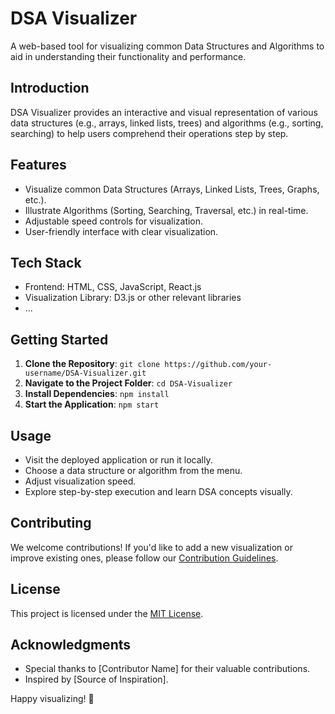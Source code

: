 # DSA Visualizer

A web-based tool for visualizing common Data Structures and Algorithms to aid in understanding their functionality and performance.

## Introduction

DSA Visualizer provides an interactive and visual representation of various data structures (e.g., arrays, linked lists, trees) and algorithms (e.g., sorting, searching) to help users comprehend their operations step by step.

## Features

- Visualize common Data Structures (Arrays, Linked Lists, Trees, Graphs, etc.).
- Illustrate Algorithms (Sorting, Searching, Traversal, etc.) in real-time.
- Adjustable speed controls for visualization.
- User-friendly interface with clear visualization.

## Tech Stack

- Frontend: HTML, CSS, JavaScript, React.js
- Visualization Library: D3.js or other relevant libraries
- ...

## Getting Started

1. **Clone the Repository**: `git clone https://github.com/your-username/DSA-Visualizer.git`
2. **Navigate to the Project Folder**: `cd DSA-Visualizer`
3. **Install Dependencies**: `npm install`
4. **Start the Application**: `npm start`

## Usage

- Visit the deployed application or run it locally.
- Choose a data structure or algorithm from the menu.
- Adjust visualization speed.
- Explore step-by-step execution and learn DSA concepts visually.

## Contributing

We welcome contributions! If you'd like to add a new visualization or improve existing ones, please follow our [Contribution Guidelines](CONTRIBUTING.md).

## License

This project is licensed under the [MIT License](LICENSE).

## Acknowledgments

- Special thanks to [Contributor Name] for their valuable contributions.
- Inspired by [Source of Inspiration].

Happy visualizing! 🚀
